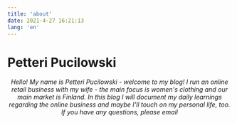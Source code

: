 ```yaml
---
title: 'about'
date: 2021-4-27 16:21:13
lang: 'en'
---
```


# Petteri Pucilowski

<div align="center">

_Hello! My name is Petteri Pucilowski - welcome to my blog! I run an online retail business with my wife - the main focus is women's clothing and our main market is Finland. In this blog I will document my daily learnings regarding the online business and maybe I'll touch on my personal life, too. If you have any questions, please email_

</div>
